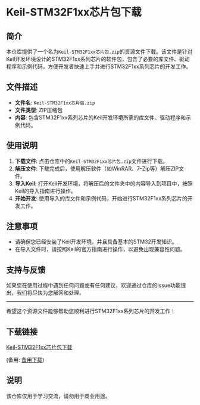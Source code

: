 # Keil-STM32F1xx芯片包下载

## 简介

本仓库提供了一个名为`Keil-STM32F1xx芯片包.zip`的资源文件下载。该文件是针对Keil开发环境设计的STM32F1xx系列芯片的软件包，包含了必要的库文件、驱动程序和示例代码，方便开发者快速上手并进行STM32F1xx系列芯片的开发工作。

## 文件描述

- **文件名**: `Keil-STM32F1xx芯片包.zip`
- **文件类型**: ZIP压缩包
- **内容**: 包含STM32F1xx系列芯片的Keil开发环境所需的库文件、驱动程序和示例代码。

## 使用说明

1. **下载文件**: 点击仓库中的`Keil-STM32F1xx芯片包.zip`文件进行下载。
2. **解压文件**: 下载完成后，使用解压软件（如WinRAR、7-Zip等）解压ZIP文件。
3. **导入Keil**: 打开Keil开发环境，将解压后的文件夹中的内容导入到项目中，按照Keil的导入指南进行操作。
4. **开始开发**: 使用导入的库文件和示例代码，开始进行STM32F1xx系列芯片的开发工作。

## 注意事项

- 请确保您已经安装了Keil开发环境，并且具备基本的STM32开发知识。
- 在导入文件时，请按照Keil的官方指南进行操作，以避免出现兼容性问题。

## 支持与反馈

如果您在使用过程中遇到任何问题或有任何建议，欢迎通过仓库的Issue功能提出，我们将尽快为您解答和处理。

---

希望这个资源文件能够帮助您顺利进行STM32F1xx系列芯片的开发工作！

## 下载链接
[Keil-STM32F1xx芯片包下载](https://pan.quark.cn/s/03cfe0f0c545) 

(备用: [备用下载](https://pan.baidu.com/s/15ImoYAGYezQEdvONnsT6rQ?pwd=1234))

## 说明

该仓库仅用于学习交流，请勿用于商业用途。
